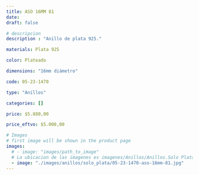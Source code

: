```yaml
---
title: ASO 16MM 81
date: 
draft: false

# descripcion
description : "Anillo de plata 925."

materials: Plata 925

color: Plateado

dimensions: "16mm diámetro"

code: 05-23-1470

type: "Anillos"

categories: []

price: $5.880,00

price_eftvo: $5.000,00

# Images
# first image will be shown in the product page
images:
  # - image: "images/path_to_image"
  # La ubicacion de las imagenes es imagenes/Anillos/Anillos.Solo Plata/05-23-1470-aso-16mm-81
  - image: "./images/anillos/solo_plata/05-23-1470-aso-16mm-81.jpg"
---
```


